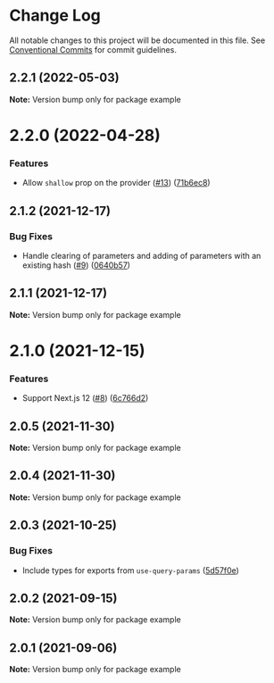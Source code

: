 # Change Log

All notable changes to this project will be documented in this file.
See [Conventional Commits](https://conventionalcommits.org) for commit guidelines.

## 2.2.1 (2022-05-03)

**Note:** Version bump only for package example





# 2.2.0 (2022-04-28)


### Features

* Allow `shallow` prop on the provider ([#13](https://github.com/amannn/next-query-params/issues/13)) ([71b6ec8](https://github.com/amannn/next-query-params/commit/71b6ec8631af355ef283a0f588e9f80c347176eb))





## 2.1.2 (2021-12-17)


### Bug Fixes

* Handle clearing of parameters and adding of parameters with an existing hash ([#9](https://github.com/amannn/next-query-params/issues/9)) ([0640b57](https://github.com/amannn/next-query-params/commit/0640b5739141bfc36b5e60bb8c87b32a6d53ac10))





## 2.1.1 (2021-12-17)

**Note:** Version bump only for package example





# 2.1.0 (2021-12-15)


### Features

* Support Next.js 12 ([#8](https://github.com/amannn/next-query-params/issues/8)) ([6c766d2](https://github.com/amannn/next-query-params/commit/6c766d2095cdbc587f2555cea35ff82b2d30c4f6))





## 2.0.5 (2021-11-30)

**Note:** Version bump only for package example





## 2.0.4 (2021-11-30)

**Note:** Version bump only for package example





## 2.0.3 (2021-10-25)


### Bug Fixes

* Include types for exports from `use-query-params` ([5d57f0e](https://github.com/amannn/next-query-params/commit/5d57f0eab2a055d3c51f0815989cde3fefc76274))





## 2.0.2 (2021-09-15)

**Note:** Version bump only for package example





## 2.0.1 (2021-09-06)

**Note:** Version bump only for package example
